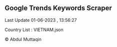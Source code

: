 

## Google Trends Keywords Scraper 
 
Last Update 01-06-2023 , 13:56:27

Country List :
VIETNAM.json



© Abdul Muttaqin 
